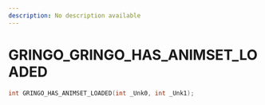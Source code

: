 ```yaml
---
description: No description available 
---
```


# GRINGO\_GRINGO_HAS_ANIMSET_LOADED

```cpp
int GRINGO_HAS_ANIMSET_LOADED(int _Unk0, int _Unk1);
```
